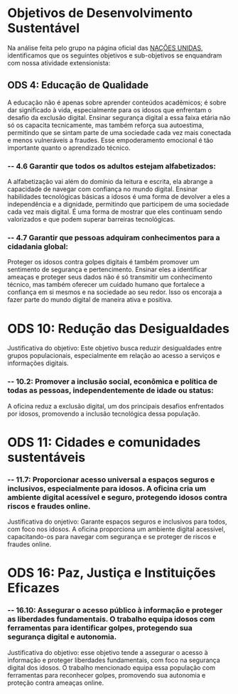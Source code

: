 # Objetivos de Desenvolvimento Sustentável

Na análise feita pelo grupo na página oficial das [NAÇÕES UNIDAS](https://brasil.un.org/pt-br/sdgs), identificamos que os seguintes objetivos e sub-objetivos se enquandram com nossa atividade extensionista:

## ODS 4: Educação de Qualidade
A educação não é apenas sobre aprender conteúdos acadêmicos; é sobre dar significado à vida, especialmente para os idosos que enfrentam o desafio da exclusão digital. Ensinar segurança digital a essa faixa etária não só os capacita tecnicamente, mas também reforça sua autoestima, permitindo que se sintam parte de uma sociedade cada vez mais conectada e menos vulneráveis a fraudes. Esse empoderamento emocional é tão importante quanto o aprendizado técnico.

### -- 4.6 Garantir que todos os adultos estejam alfabetizados:
A alfabetização vai além do domínio da leitura e escrita, ela abrange a capacidade de navegar com confiança no mundo digital. Ensinar habilidades tecnológicas básicas a idosos é uma forma de devolver a eles a independência e a dignidade, permitindo que participem de uma sociedade cada vez mais digital. É uma forma de mostrar que eles continuam sendo valorizados e que podem superar barreiras tecnológicas.

### -- 4.7 Garantir que pessoas adquiram conhecimentos para a cidadania global:
Proteger os idosos contra golpes digitais é também promover um sentimento de segurança e pertencimento. Ensinar eles a identificar ameaças e proteger seus dados não é só transmitir um conhecimento técnico, mas também oferecer um cuidado humano que fortalece a confiança em si mesmos e na sociedade ao seu redor. Isso os encoraja a fazer parte do mundo digital de maneira ativa e positiva.

# ODS 10: Redução das Desigualdades
Justificativa do objetivo: Este objetivo busca reduzir desigualdades entre grupos populacionais, especialmente em relação ao acesso a serviços e informações digitais.

### -- 10.2: Promover a inclusão social, econômica e política de todas as pessoas, independentemente de idade ou status: 
A oficina reduz a exclusão digital, um dos principais desafios enfrentados por idosos, promovendo a inclusão tecnológica dessa população​.

# ODS 11: Cidades e comunidades sustentáveis
### -- 11.7: Proporcionar acesso universal a espaços seguros e inclusivos, especialmente para idosos. A oficina cria um ambiente digital acessível e seguro, protegendo idosos contra riscos e fraudes online.
Justificativa do onjetivo: Garante espaços seguros e inclusivos para todos, com foco nos idosos. A oficina proporciona um ambiente digital acessível, capacitando-os para navegar com segurança e se proteger de riscos e fraudes online.

# ODS 16: Paz, Justiça e Instituições Eficazes
### -- 16.10: Assegurar o acesso público à informação e proteger as liberdades fundamentais. O trabalho equipa idosos com ferramentas para identificar golpes, protegendo sua segurança digital e autonomia.
Justificativa do objetivo: esse objetivo tende a assegurar o acesso à informação e proteger liberdades fundamentais, com foco na segurança digital dos idosos. O trabalho mencionado equipa essa população com ferramentas para reconhecer golpes, promovendo sua autonomia e proteção contra ameaças online.
